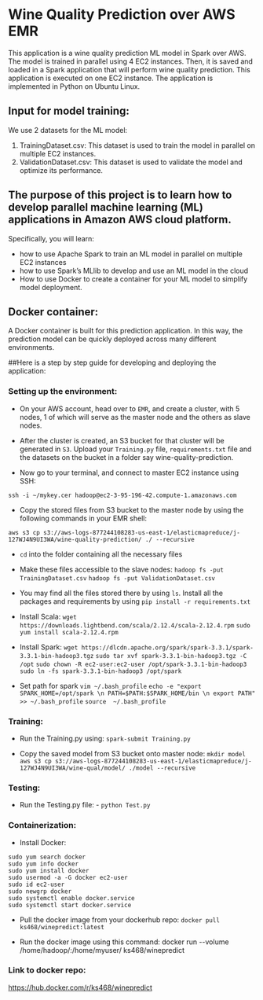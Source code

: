 # Wine Quality Prediction over AWS EMR

This application is a wine quality prediction ML model in Spark over AWS. The model is trained in parallel using 4 EC2 instances. Then, it is saved
and loaded in a Spark application that will perform wine quality prediction. This application is executed on one EC2 instance. The application is implemented in Python on Ubuntu Linux. 

## Input for model training:
We use 2 datasets for the ML model:
1. TrainingDataset.csv: This dataset is used to train the model in parallel on multiple EC2 instances. 
2. ValidationDataset.csv: This dataset is used to validate the model and optimize its performance. 


## The purpose of this project is to learn how to develop parallel machine learning (ML) applications in Amazon AWS cloud platform.
Specifically, you will learn: 
- how to use Apache Spark to train an ML model in parallel on multiple EC2 instances
- how to use Spark’s MLlib to develop and use an ML model in the cloud
- How to use Docker to create a container for your ML model to simplify model deployment.


## Docker container:
A Docker container is built for this prediction application. In this way, the prediction model can be quickly deployed across many different environments.


##Here is a step by step guide for developing and deploying the application:

### Setting up the environment:
- On your AWS account, head over to `EMR`, and create a cluster, with 5 nodes, 1 of which will serve as the master node and the others as slave nodes.

- After the cluster is created, an S3 bucket for that cluster will be generated in `S3`. Upload your `Training.py` file, `requirements.txt` file and the datasets on the bucket in a folder say wine-quality-prediction.

- Now go to your terminal, and connect to master EC2 instance using SSH:
```
ssh -i ~/mykey.cer hadoop@ec2-3-95-196-42.compute-1.amazonaws.com
```

- Copy the stored files from S3 bucket to the master node by using the following commands in your EMR shell:

```
aws s3 cp s3://aws-logs-877244108283-us-east-1/elasticmapreduce/j-127WJ4N9UI3WA/wine-quality-prediction/ ./ --recursive
```

- `cd` into the folder containing all the necessary files

- Make these files accessible to the slave nodes:
`hadoop fs -put TrainingDataset.csv`
`hadoop fs -put ValidationDataset.csv`


- You may find all the files stored there by using `ls`. Install all the packages and requirements by using `pip install -r requirements.txt`

- Install Scala:
`wget https://downloads.lightbend.com/scala/2.12.4/scala-2.12.4.rpm`
`sudo yum install scala-2.12.4.rpm`


- Install Spark:
`wget https://dlcdn.apache.org/spark/spark-3.3.1/spark-3.3.1-bin-hadoop3.tgz`
`sudo tar xvf spark-3.3.1-bin-hadoop3.tgz -C /opt`
`sudo chown -R ec2-user:ec2-user /opt/spark-3.3.1-bin-hadoop3`
`sudo ln -fs spark-3.3.1-bin-hadoop3 /opt/spark`

- Set path for spark
`vim ~/.bash_profile`
`echo -e "export SPARK_HOME=/opt/spark \n PATH=$PATH:$SPARK_HOME/bin \n export PATH" >> ~/.bash_profile`
`source  ~/.bash_profile`


### Training:
- Run the Training.py using: 
`spark-submit Training.py`

- Copy the saved model from S3 bucket onto master node:
`mkdir model`
`aws s3 cp s3://aws-logs-877244108283-us-east-1/elasticmapreduce/j-127WJ4N9UI3WA/wine-qual/model/ ./model --recursive`


### Testing:
- Run the Testing.py file: - 
`python Test.py`


### Containerization:
- Install Docker:
```
sudo yum search docker
sudo yum info docker
sudo yum install docker
sudo usermod -a -G docker ec2-user
sudo id ec2-user
sudo newgrp docker
sudo systemctl enable docker.service
sudo systemctl start docker.service
```

- Pull the docker image from your dockerhub repo:
`docker pull ks468/winepredict:latest`

- Run the docker image using this command:
docker run --volume /home/hadoop/:/home/myuser/ ks468/winepredict

### Link to docker repo:
https://hub.docker.com/r/ks468/winepredict
